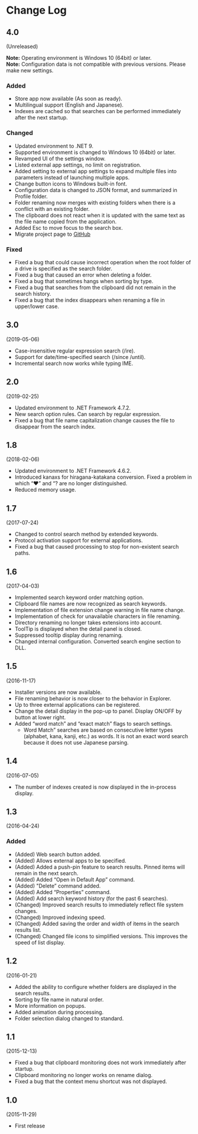 # Change Log

## 4.0
(Unreleased)

**Note:** Operating environment is Windows 10  (64bit) or later.  
**Note:** Configuration data is not compatible with previous versions. Please make new settings.

### Added

- Store app now available (As soon as ready).
- Multilingual support (English and Japanese).
- Indexes are cached so that searches can be performed immediately after the next startup.

### Changed

- Updated environment to .NET 9.
- Supported environment is changed to Windows 10 (64bit) or later.
- Revamped UI of the settings window.
- Listed external app settings, no limit on registration.
- Added setting to external app settings to expand multiple files into parameters instead of launching multiple apps.
- Change button icons to Windows built-in font.
- Configuration data is changed to JSON format, and summarized in Profile folder.
- Folder renaming now merges with existing folders when there is a conflict with an existing folder.
- The clipboard does not react when it is updated with the same text as the file name copied from the application.
- Added Esc to move focus to the search box.
- Migrate project page to [GitHub](https://github.com/neelabo/RealtimeSearch)

### Fixed

- Fixed a bug that could cause incorrect operation when the root folder of a drive is specified as the search folder.
- Fixed a bug that caused an error when deleting a folder.
- Fixed a bug that sometimes hangs when sorting by type.
- Fixed a bug that searches from the clipboard did not remain in the search history.
- Fixed a bug that the index disappears when renaming a file in upper/lower case.

## 3.0
(2019-05-06)

- Case-insensitive regular expression search (/ire).
- Support for date/time-specified search (/since /until).
- Incremental search now works while typing IME.

## 2.0
(2019-02-25)

- Updated environment to .NET Framework 4.7.2.
- New search option rules. Can search by regular expression.
- Fixed a bug that file name capitalization change causes the file to disappear from the search index.

## 1.8
(2018-02-06)

- Updated environment to .NET Framework 4.6.2.
- Introduced kanaxs for hiragana-katakana conversion. Fixed a problem in which “♥” and “? are no longer distinguished.
- Reduced memory usage.

## 1.7
(2017-07-24)

- Changed to control search method by extended keywords.
- Protocol activation support for external applications.
- Fixed a bug that caused processing to stop for non-existent search paths.

## 1.6
(2017-04-03)

- Implemented search keyword order matching option.
- Clipboard file names are now recognized as search keywords.
- Implementation of file extension change warning in file name change.
- Implementation of check for unavailable characters in file renaming.
- Directory renaming no longer takes extensions into account.
- ToolTip is displayed when the detail panel is closed.
- Suppressed tooltip display during renaming.
- Changed internal configuration. Converted search engine section to DLL.

## 1.5
(2016-11-17)

- Installer versions are now available.
- File renaming behavior is now closer to the behavior in Explorer.
- Up to three external applications can be registered.
- Change the detail display in the pop-up to panel. Display ON/OFF by button at lower right.
- Added “word match” and “exact match” flags to search settings.
    - Word Match” searches are based on consecutive letter types (alphabet, kana, kanji, etc.) as words. It is not an exact word search because it does not use Japanese parsing.

## 1.4
(2016-07-05)

- The number of indexes created is now displayed in the in-process display.

## 1.3
(2016-04-24)

### Added
- (Added) Web search button added.
- (Added) Allows external apps to be specified.
- (Added) Added a push-pin feature to search results. Pinned items will remain in the next search.
- (Added) Added “Open in Default App” command.
- (Added) "Delete” command added.
- (Added) Added “Properties” command.
- (Added) Add search keyword history (for the past 6 searches).
- (Changed) Improved search results to immediately reflect file system changes.
- (Changed) Improved indexing speed.
- (Changed) Added saving the order and width of items in the search results list.
- (Changed) Changed file icons to simplified versions. This improves the speed of list display.


## 1.2 
(2016-01-21)

- Added the ability to configure whether folders are displayed in the search results.
- Sorting by file name in natural order.
- More information on popups.
- Added animation during processing.
- Folder selection dialog changed to standard.

## 1.1
(2015-12-13)

- Fixed a bug that clipboard monitoring does not work immediately after startup.
- Clipboard monitoring no longer works on rename dialog.
- Fixed a bug that the context menu shortcut was not displayed.

## 1.0
(2015-11-29)

- First release